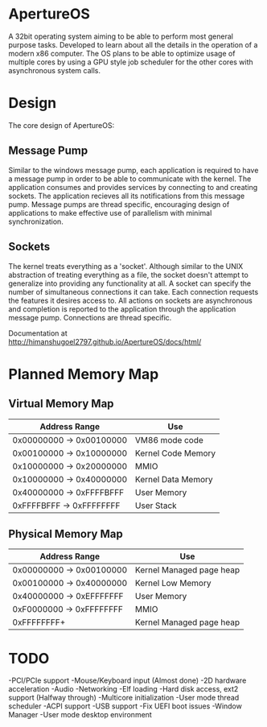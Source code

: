 # ApertureOS
A 32bit operating system aiming to be able to perform most general purpose tasks. Developed to learn about all the details in the operation of a modern x86 computer. The OS plans to be able to optimize usage of multiple cores by using a GPU style job scheduler for the other cores with asynchronous system calls.

# Design
The core design of ApertureOS:

## Message Pump
Similar to the windows message pump, each application is required to have a message pump in order to be able to communicate with the kernel. The application consumes and provides services by connecting to and creating sockets. The application recieves all its notifications from this message pump. Message pumps are thread specific, encouraging design of applications to make effective use of parallelism with minimal synchronization.

## Sockets
The kernel treats everything as a 'socket'. Although similar to the UNIX abstraction of treating everything as a file, the socket doesn't attempt to generalize into providing any functionality at all. A socket can specify the number of simultaneous connections it can take. Each connection requests the features it desires access to. All actions on sockets are asynchronous and completion is reported to the application through the application message pump. Connections are thread specific.

Documentation at http://himanshugoel2797.github.io/ApertureOS/docs/html/

# Planned Memory Map
## Virtual Memory Map

Address Range            | Use
------------------------ | ---------------------
0x00000000 -> 0x00100000 | VM86 mode code
0x00100000 -> 0x10000000 | Kernel Code Memory
0x10000000 -> 0x20000000 | MMIO
0x10000000 -> 0x40000000 | Kernel Data Memory
0x40000000 -> 0xFFFFBFFF | User Memory
0xFFFFBFFF -> 0xFFFFFFFF | User Stack

## Physical Memory Map

Address Range            | Use
------------------------ | ------------------------
0x00000000 -> 0x00100000 | Kernel Managed page heap
0x00100000 -> 0x40000000 | Kernel Low Memory
0x40000000 -> 0xEFFFFFFF | User Memory
0xF0000000 -> 0xFFFFFFFF | MMIO
0xFFFFFFFF+              | Kernel Managed page heap

# TODO
-PCI/PCIe support
-Mouse/Keyboard input (Almost done)
-2D hardware acceleration
-Audio
-Networking
-Elf loading
-Hard disk access, ext2 support (Halfway through)
-Multicore initialization
-User mode thread scheduler
-ACPI support
-USB support
-Fix UEFI boot issues
-Window Manager
-User mode desktop environment
